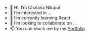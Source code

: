 - 👋 Hi, I’m Chalana Nilupul
- 👀 I’m interested in ...
- 🌱 I’m currently learning React
- 💞️ I’m looking to collaborate on ...
- 📫 You can reach me by my [Portfolio](https://www.bycfs.com/chalananilupul/)

<!---
ChalanaNilupul/ChalanaNilupul is a ✨ special ✨ repository because its `README.md` (this file) appears on your GitHub profile.
You can click the Preview link to take a look at your changes.
--->
